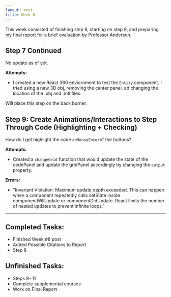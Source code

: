 ```yaml
---
layout: post
title: Week 8
---
```


This week consisted of finishing step 8, starting on step 9, and preparing my final report for a brief evaluation by Professor Anderson. 

## Step 7 Continued ##
No update as of yet. 

**Attempts:**
- I created a new React 360 enviornment to test the `Entity` component. I tried using a new 3D obj, removing the center panel, ad changing the location of the .obj and .mtl files. 

Will place this step on the back burner. 

## Step 9: Create Animations/Interactions to Step Through Code (Highlighting + Checking) ##
How do I get highlight the code `onMouseEnter`of the buttons?

**Attempts:**
- Created a `changeGrid` function that would update the state of the codePanel and update the gridPanel accordingly by changing the `output` property. 

**Errors:**
- "Invariant Violation: Maximum update depth exceeded. This can happen when a component repeatedly calls setState inside componentWillUpdate or componentDidUpdate. React limits the number of nested updates to prevent infinite loops."


*****

## Completed Tasks: ##
- Finished Week #8 post
- Added Possible Citations to Report
- Step 8

## Unfinished Tasks: ##
- Steps 9- 11
- Complete supplemental courses
- Work on Final Report
